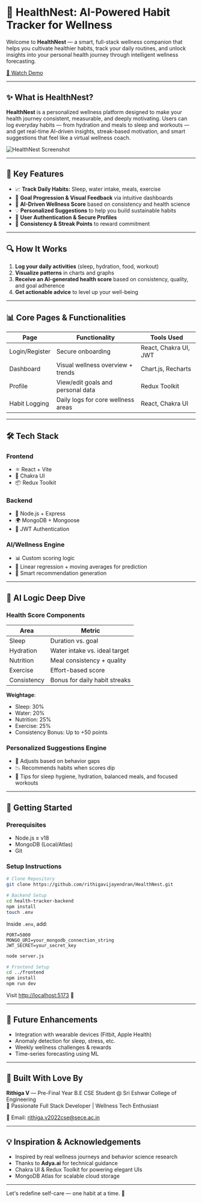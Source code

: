 # 🌱 HealthNest: AI-Powered Habit Tracker for Wellness

Welcome to **HealthNest** — a smart, full-stack wellness companion that helps you cultivate healthier habits, track your daily routines, and unlock insights into your personal health journey through intelligent wellness forecasting.

[🎥 Watch Demo](https://media-hosting.imagekit.io/05399ecc630b46f7/habitnest-demovideo.mp4?Expires=1839931728&Key-Pair-Id=K2ZIVPTIP2VGHC&Signature=xgiTK9lSyRoTJbKE1wDzymaXWbdV~Y8ZYnVKylmmy35SNoo23i5p2NLNcmTRoqRnywmz7Xinnwwye1wlQk0oYDiadBY0SalPiVq5tVGXz3zy02Rk9-ZKS-SfirejkwGZJAvPzfLoP~kaXCBI18TUWibxpe7684exv3kKk7solEkTC6J8PONVscuACvXJc6AbTPUt3YRd~TxnLL2jlfcxc6e3T32EdghjNnCFfizI6wS0o8gZt3hJ1H-M60Z56Pml7n7W91OuNwQ2ALFBbTlTqMSu9g1RLUpxhlBKMqX5CnbfrRVwvg-ShpDCrya6qlnkNpZ33xKwnaNxUXu7s7Y84g__)

---

## ✨ What is HealthNest?
**HealthNest** is a personalized wellness platform designed to make your health journey consistent, measurable, and deeply motivating. Users can log everyday habits — from hydration and meals to sleep and workouts — and get real-time AI-driven insights, streak-based motivation, and smart suggestions that feel like a virtual wellness coach.

![HealthNest Screenshot](https://github.com/user-attachments/assets/f34f6687-2e4a-4df5-8e89-e56eba806fe0)

---

## 🌟 Key Features
- 📈 **Track Daily Habits:** Sleep, water intake, meals, exercise
- 🎯 **Goal Progression & Visual Feedback** via intuitive dashboards
- 🤖 **AI-Driven Wellness Score** based on consistency and health science
- 💡 **Personalized Suggestions** to help you build sustainable habits
- 🔐 **User Authentication & Secure Profiles**
- 🔁 **Consistency & Streak Points** to reward commitment

---

## 🔍 How It Works
1. **Log your daily activities** (sleep, hydration, food, workout)
2. **Visualize patterns** in charts and graphs
3. **Receive an AI-generated health score** based on consistency, quality, and goal adherence
4. **Get actionable advice** to level up your well-being

---

## 📊 Core Pages & Functionalities
| Page | Functionality | Tools Used |
|------|---------------|-------------|
| Login/Register | Secure onboarding | React, Chakra UI, JWT |
| Dashboard | Visual wellness overview + trends | Chart.js, Recharts |
| Profile | View/edit goals and personal data | Redux Toolkit |
| Habit Logging | Daily logs for core wellness areas | React, Chakra UI |

---

## 🛠️ Tech Stack
### Frontend
- ⚛️ React + Vite
- 🌈 Chakra UI
- 📦 Redux Toolkit

### Backend
- 🧠 Node.js + Express
- 🌍 MongoDB + Mongoose
- 🔐 JWT Authentication

### AI/Wellness Engine
- 📊 Custom scoring logic
- 🔁 Linear regression + moving averages for prediction
- 🧩 Smart recommendation generation

---

## 🧠 AI Logic Deep Dive
### Health Score Components
| Area | Metric |
|------|--------|
| Sleep | Duration vs. goal |
| Hydration | Water intake vs. ideal target |
| Nutrition | Meal consistency + quality |
| Exercise | Effort-based score |
| Consistency | Bonus for daily habit streaks |

**Weightage**:
- Sleep: 30%
- Water: 20%
- Nutrition: 25%
- Exercise: 25%
- Consistency Bonus: Up to +50 points

### Personalized Suggestions Engine
- 🧩 Adjusts based on behavior gaps
- 📉 Recommends habits when scores dip
- 💬 Tips for sleep hygiene, hydration, balanced meals, and focused workouts

---

## 🚀 Getting Started
### Prerequisites
- Node.js ≥ v18
- MongoDB (Local/Atlas)
- Git

### Setup Instructions
```bash
# Clone Repository
git clone https://github.com/rithigavijayendran/HealthNest.git

# Backend Setup
cd health-tracker-backend
npm install
touch .env
```
Inside `.env`, add:
```
PORT=5000
MONGO_URI=your_mongodb_connection_string
JWT_SECRET=your_secret_key
```
```bash
node server.js

# Frontend Setup
cd ../frontend
npm install
npm run dev
```
Visit [http://localhost:5173](http://localhost:5173) 🚀

---

## 🔮 Future Enhancements
- Integration with wearable devices (Fitbit, Apple Health)
- Anomaly detection for sleep, stress, etc.
- Weekly wellness challenges & rewards
- Time-series forecasting using ML

---

## 🙌 Built With Love By
**Rithiga V** — Pre-Final Year B.E CSE Student @ Sri Eshwar College of Engineering  
🚀 Passionate Full Stack Developer | Wellness Tech Enthusiast

📧 Email: rithiga.v2022cse@sece.ac.in

---

## 💡 Inspiration & Acknowledgements
- Inspired by real wellness journeys and behavior science research
- Thanks to **Adya.ai** for technical guidance
- Chakra UI & Redux Toolkit for powering elegant UIs
- MongoDB Atlas for scalable cloud storage

---

Let's redefine self-care — one habit at a time. 🌿

